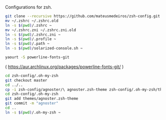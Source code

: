 Configurations for zsh.

```bash
git clone --recursive https://github.com/mateusmedeiros/zsh-config.git
mv ~/.zshrc ~/.zshrc.old
ln -s $(pwd)/.zshrc ~
mv ~/.zshrc.zni ~/.zshrc.zni.old
ln -s $(pwd)/.zshrc.zni ~
ln -s $(pwd)/.profile ~
ln -s $(pwd)/.path ~
ln -s $(pwd)/solarized-console.sh ~
```

```bash
yaourt -S powerline-fonts-git
```
( https://aur.archlinux.org/packages/powerline-fonts-git/ )

```bash
cd zsh-config/.oh-my-zsh
git checkout master
cd ../..
cp -i zsh-config/agnoster/\ agnoster.zsh-theme zsh-config/.oh-my-zsh/themes/agnoster.zsh-theme
cd zsh-config/.oh-my-zsh
git add themes/agnoster.zsh-theme
git commit -m "agnoster"
cd ..
ln -s $(pwd)/.oh-my-zsh ~
```

